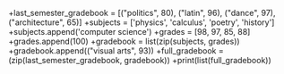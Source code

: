+last_semester_gradebook = [("politics", 80), ("latin", 96), ("dance", 97), ("architecture", 65)]
+subjects = ['physics', 'calculus', 'poetry', 'history']
+subjects.append('computer science')
+grades = [98, 97, 85, 88]
+grades.append(100)
+gradebook = list(zip(subjects, grades))
+gradebook.append(("visual arts", 93)) 
+full_gradebook = (zip(last_semester_gradebook, gradebook)) 
+print(list(full_gradebook)) 
